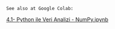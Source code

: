  	See also at Google Colab:
  [4.1- Python ile Veri Analizi - NumPy.ipynb]([https://www.example.com](https://colab.research.google.com/drive/1tMoH4zk-bbxm7_TDHnHumgOGvWYBKDsI?usp=sharing))
